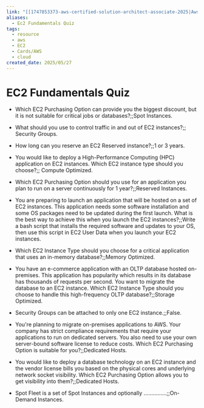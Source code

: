 ```yaml
---
link: "[[1747853373-aws-certified-solution-architect-associate-2025|Aws Certified Solution Architect Associate 2025]]"
aliases:
  - Ec2 Fundamentals Quiz
tags:
  - resource
  - aws
  - EC2
  - Cards/AWS
  - cloud
created_date: 2025/05/27
---
```

# EC2 Fundamentals Quiz
- Which EC2 Purchasing Option can provide you the biggest discount, but it is not suitable for critical jobs or databases?;;Spot Instances.
<!--SR:!2025-06-12,1,210-->
- What should you use to control traffic in and out of EC2 instances?;; Security Groups.
<!--SR:!2025-06-12,1,210-->
- How long can you reserve an EC2 Reserved instance?;;1 or 3 years.
<!--SR:!2025-06-26,15,290-->
- You would like to deploy a High-Performance Computing (HPC) application on EC2 instances. Which EC2 instance type should you choose?;; Compute Optimized.
<!--SR:!2025-06-12,1,210-->
- Which EC2 Purchasing Option should you use for an application you plan to run on a server continuously for 1 year?;;Reserved Instances.
<!--SR:!2025-06-25,14,290-->
- You are preparing to launch an application that will be hosted on a set of EC2 instances. This application needs some software installation and some OS packages need to be updated during the first launch. What is the best way to achieve this when you launch the EC2 instances?;;Write a bash script that installs the required software and updates to your OS, then use this script in EC2 User Data when you launch your EC2 instances.
<!--SR:!2025-06-22,11,270-->
- Which EC2 Instance Type should you choose for a critical application that uses an in-memory database?;;Memory Optimized.
<!--SR:!2025-06-14,3,250-->
- You have an e-commerce application with an OLTP database hosted on-premises. This application has popularity which results in its database has thousands of requests per second. You want to migrate the database to an EC2 instance. Which EC2 Instance Type should you choose to handle this high-frequency OLTP database?;;Storage Optimized.
<!--SR:!2025-06-12,1,210-->
- Security Groups can be attached to only one EC2 instance.;;False.
<!--SR:!2025-06-26,15,290-->
- You're planning to migrate on-premises applications to AWS. Your company has strict compliance requirements that require your applications to run on dedicated servers. You also need to use your own server-bound software license to reduce costs. Which EC2 Purchasing Option is suitable for you?;;Dedicated Hosts.
<!--SR:!2025-06-12,1,210-->
- You would like to deploy a database technology on an EC2 instance and the vendor license bills you based on the physical cores and underlying network socket visibility. Which EC2 Purchasing Option allows you to get visibility into them?;;Dedicated Hosts.
<!--SR:!2025-06-12,1,210-->
- Spot Fleet is a set of Spot Instances and optionally ...............;;On-Demand Instances.
<!--SR:!2025-06-14,3,250-->
